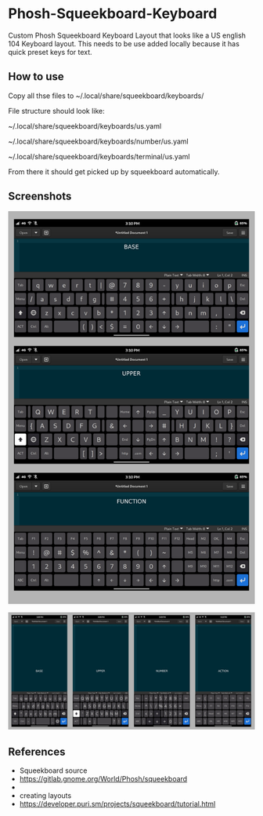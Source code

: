 # Phosh-Squeekboard-Keyboard
Custom Phosh Squeekboard Keyboard Layout that looks like a US english 104 Keyboard layout. This needs to be use added locally because it has quick preset keys for text. 

How to use
--------

Copy all thse files to ~/.local/share/squeekboard/keyboards/

File structure should look like:

~/.local/share/squeekboard/keyboards/us.yaml

~/.local/share/squeekboard/keyboards/number/us.yaml

~/.local/share/squeekboard/keyboards/terminal/us.yaml

From there it should get picked up by squeekboard automatically.

Screenshots
--------

![ScreenShot](Keyboard_Landscape.png)

![ScreenShot](Keyboard_Portrait.png)


References
--------

- Squeekboard source
- https://gitlab.gnome.org/World/Phosh/squeekboard
- 
- creating layouts
- https://developer.puri.sm/projects/squeekboard/tutorial.html

